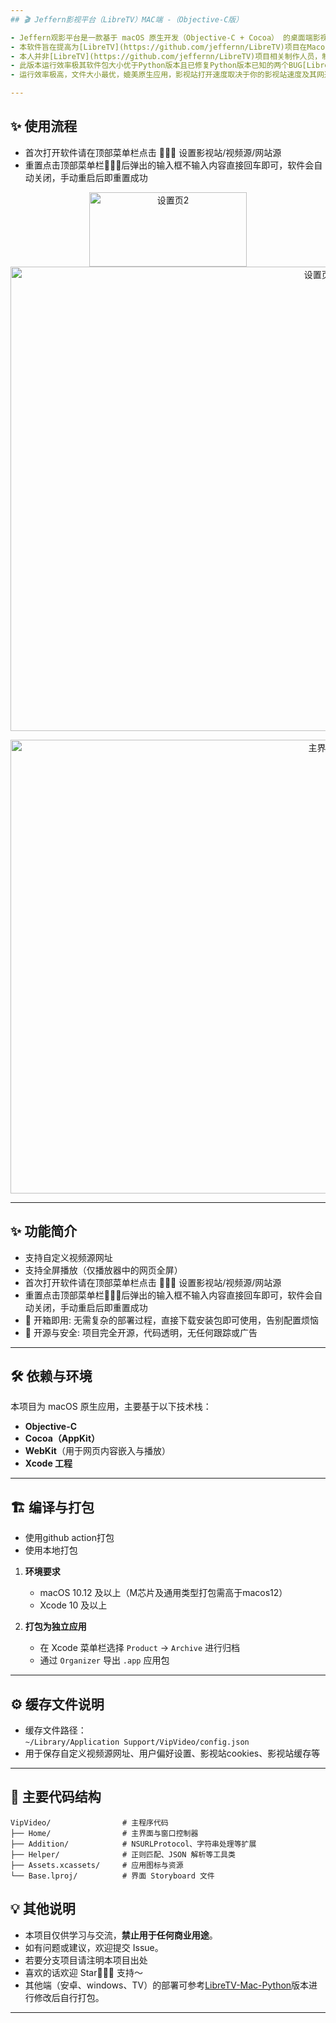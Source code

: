 ```yaml
---
## 🎬 Jeffern影视平台（LibreTV）MAC端 -（Objective-C版）

- Jeffern观影平台是一款基于 macOS 原生开发（Objective-C + Cocoa） 的桌面端影视播放器，可将网站打包成独立的Mac应用，支持自定义影视源。  
- 本软件旨在提高为[LibreTV](https://github.com/jeffernn/LibreTV)项目在Macos上的观影便捷性。
- 本人并非[LibreTV](https://github.com/jeffernn/LibreTV)项目相关制作人员，制作本软件的初心即方便本人自用。
- 此版本运行效率极其软件包大小优于Python版本且已修复Python版本已知的两个BUG[LibreTV-Mac-Python](https://github.com/jeffernn/LibreTV-Mac-Python)，请首选此版本。
- 运行效率极高，文件大小最优，媲美原生应用，影视站打开速度取决于你的影视站速度及其网速

---
```

## ✨ 使用流程
- 首次打开软件请在顶部菜单栏点击 🚀🚀🚀 设置影视站/视频源/网站源
- 重置点击顶部菜单栏🚀🚀🚀后弹出的输入框不输入内容直接回车即可，软件会自动关闭，手动重启后即重置成功

<p align="center">
  <img width="252" height="119" alt="设置页2" src="https://github.com/user-attachments/assets/17fa188e-bee2-4b3c-8239-d2eca895507b" />
  <img width="971" height="743" alt="设置页1" src="https://github.com/user-attachments/assets/97f8150c-ebee-49f4-b840-d2abededa313" />
</p>
 
<p align="center">
  <img width="979" height="726" alt="主界面" src="https://github.com/user-attachments/assets/8852f23b-9b07-49f5-9bc5-327685e1f845" />
</p>

---

## ✨ 功能简介

- 支持自定义视频源网址
- 支持全屏播放（仅播放器中的网页全屏）
- 首次打开软件请在顶部菜单栏点击 🚀🚀🚀 设置影视站/视频源/网站源
- 重置点击顶部菜单栏🚀🚀🚀后弹出的输入框不输入内容直接回车即可，软件会自动关闭，手动重启后即重置成功
- 🚀 开箱即用: 无需复杂的部署过程，直接下载安装包即可使用，告别配置烦恼
- 🔐 开源与安全: 项目完全开源，代码透明，无任何跟踪或广告

---

## 🛠️ 依赖与环境

本项目为 macOS 原生应用，主要基于以下技术栈：

- **Objective-C**
- **Cocoa（AppKit）**
- **WebKit**（用于网页内容嵌入与播放）
- **Xcode 工程**

---

## 🏗️ 编译与打包
- 使用github action打包
- 使用本地打包
1. **环境要求**
   - macOS 10.12 及以上（M芯片及通用类型打包需高于macos12）
   - Xcode 10 及以上

2. **打包为独立应用**
   - 在 Xcode 菜单栏选择 `Product` -> `Archive` 进行归档
   - 通过 `Organizer` 导出 `.app` 应用包
---

## ⚙️ 缓存文件说明

- 缓存文件路径：  
  `~/Library/Application Support/VipVideo/config.json`
- 用于保存自定义视频源网址、用户偏好设置、影视站cookies、影视站缓存等

---

## 📁 主要代码结构

```
VipVideo/                # 主程序代码
├── Home/                # 主界面与窗口控制器
├── Addition/            # NSURLProtocol、字符串处理等扩展
├── Helper/              # 正则匹配、JSON 解析等工具类
├── Assets.xcassets/     # 应用图标与资源
└── Base.lproj/          # 界面 Storyboard 文件
```

## 💡 其他说明

- 本项目仅供学习与交流，**禁止用于任何商业用途**。
- 如有问题或建议，欢迎提交 Issue。
- 若要分支项目请注明本项目出处
- 喜欢的话欢迎 Star🌟🌟🌟 支持～
- 其他端（安卓、windows、TV）的部署可参考[LibreTV-Mac-Python](https://github.com/jeffernn/LibreTV-Mac-Python)版本进行修改后自行打包。

---

